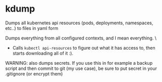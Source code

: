 # kdump
Dumps all kubernetes api resources (pods, deployments, namespaces, etc..) to files in yaml form

Dumps everything from all configured contexts, and I mean everything. \

* Calls `kubectl api-resources` to figure out what it has access to, then starts downloading all of it :).

WARNING: also dumps secrets. If you use this in for example a backup script and then commit to git (my use case), be sure to put secret in your .gitignore (or encrypt them)

